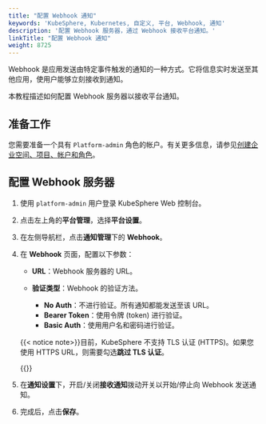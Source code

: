 ```yaml
---
title: "配置 Webhook 通知"
keywords: 'KubeSphere, Kubernetes, 自定义, 平台, Webhook, 通知'
description: '配置 Webhook 服务器，通过 Webhook 接收平台通知。'
linkTitle: "配置 Webhook 通知"
weight: 8725
---
```


Webhook 是应用发送由特定事件触发的通知的一种方式。它将信息实时发送至其他应用，使用户能够立刻接收到通知。

本教程描述如何配置 Webhook 服务器以接收平台通知。

## 准备工作

您需要准备一个具有 `Platform-admin` 角色的帐户。有关更多信息，请参见[创建企业空间、项目、帐户和角色](../../../../quick-start/create-workspace-and-project/)。

## 配置 Webhook 服务器

1. 使用 `platform-admin` 用户登录 KubeSphere Web 控制台。

2. 点击左上角的**平台管理**，选择**平台设置**。

3. 在左侧导航栏，点击**通知管理**下的 **Webhook**。

4. 在 **Webhook** 页面，配置以下参数：

   - **URL**：Webhook 服务器的 URL。

   - **验证类型**：Webhook 的验证方法。
     - **No Auth**：不进行验证。所有通知都能发送至该 URL。
     - **Bearer Token**：使用令牌 (token) 进行验证。
     - **Basic Auth**：使用用户名和密码进行验证。

   {{< notice note>}}目前，KubeSphere 不支持 TLS 认证 (HTTPS)。如果您使用 HTTPS URL，则需要勾选**跳过 TLS 认证**。

   {{</notice>}}

5. 在**通知设置**下，开启/关闭**接收通知**拨动开关以开始/停止向 Webhook 发送通知。

6. 完成后，点击**保存**。